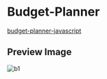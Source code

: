# Budget-Planner

[budget-planner-javascript](https://budget-planner-javascript.netlify.com/)

## Preview Image

![b1](https://user-images.githubusercontent.com/28485791/68675626-eda16c80-0560-11ea-91cd-7b4b74c5e315.jpg)
